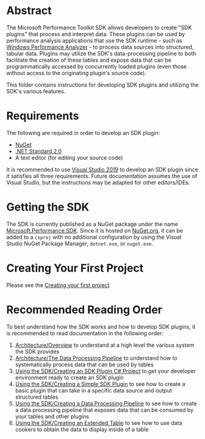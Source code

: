 # Abstract
The Microsoft Performance Toolkit SDK allows developers to create "SDK plugins" that process and interpret data. 
These plugins can be used by performance analysis applications that use the SDK runtime - such as [Windows Performance Analyzer](https://docs.microsoft.com/en-us/windows-hardware/test/wpt/windows-performance-analyzer) - to process data sources into structured, tabular data. Plugins may utilize the SDK's data-processing pipeline to both facilitate the creation of these tables and expose data that can be programmatically accessed by concurrently loaded plugins (even those without access to the originating plugin's source code).

This folder contains instructions for developing SDK plugins and utilizing the SDK's various features.

# Requirements
The following are required in order to develop an SDK plugin:
* [NuGet](https://www.nuget.org/downloads)
* [.NET Standard 2.0](https://dotnet.microsoft.com/download/visual-studio-sdks)
* A text editor (for editing your source code)

It is recommended to use [Visual Studio 2019](https://visualstudio.microsoft.com/downloads/) to develop an SDK plugin since it satisfies all three requirements. Future documentation assumes the use of Visual Studio, but the instructions may be adapted for other editors/IDEs.

# Getting the SDK
The SDK is currently published as a NuGet package under the name [Microsoft.Performance.SDK](https://www.nuget.org/packages/Microsoft.Performance.SDK/). 
Since it is hosted on [NuGet.org](https://www.nuget.org/), it can be added to a `csproj` with no additional configuration by using 
the Visual Studio NuGet Package Manager, `dotnet.exe`, or `nuget.exe`.

# Creating Your First Project
Please see the [Creating your first project](Using-the-SDK/Creating-your-project.md)

# Recommended Reading Order
To best understand how the SDK works and how to develop SDK plugins, it is recommended to read documentation in the following order:
1) [Architecture/Overview](./Architecture/Overview.md) to understand at a high level the various system the SDK provides
2) [Architecture/The Data Processing Pipeline](./Architecture/The-Data-Processing-Pipeline.md) to understand how to systematically process data that 
can be used by tables
3) [Using the SDK/Creating an SDK Plugin C# Project](Using-the-SDK/Creating-your-project.md) to get your developer environment ready to create an SDK plugin
4) [Using the SDK/Creating a Simple SDK Plugin](Using-the-SDK/Creating-a-simple-sdk-plugin.md) to see how to create a basic plugin that can 
take in a specific data source and output structured tables
5) [Using the SDK/Creating a Data Processing Pipeline](Using-the-SDK/Creating-a-pipeline.md) to see how to create a data processing pipeline that 
exposes data that can be consumed by your tables and other plugins
6) [Using the SDK/Creating an Extended Table](Using-the-SDK/Creating-an-extended-table.md) to see how to use data cookers to obtain the data to display 
inside of a table